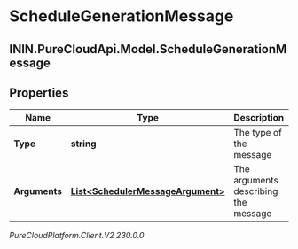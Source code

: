 # ScheduleGenerationMessage

## ININ.PureCloudApi.Model.ScheduleGenerationMessage

## Properties

|Name | Type | Description | Notes|
|------------ | ------------- | ------------- | -------------|
| **Type** | **string** | The type of the message | [optional] |
| **Arguments** | [**List&lt;SchedulerMessageArgument&gt;**](SchedulerMessageArgument) | The arguments describing the message | [optional] |



_PureCloudPlatform.Client.V2 230.0.0_
